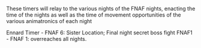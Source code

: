These timers will relay to the various nights of the FNAF nights, enacting the time of the nights as well as the time of movement opportunities of the various animatronics of each night

Ennard Timer - FNAF 6: Sister Location; Final night secret boss fight
FNAF1 - FNAF 1: overreaches all nights.
